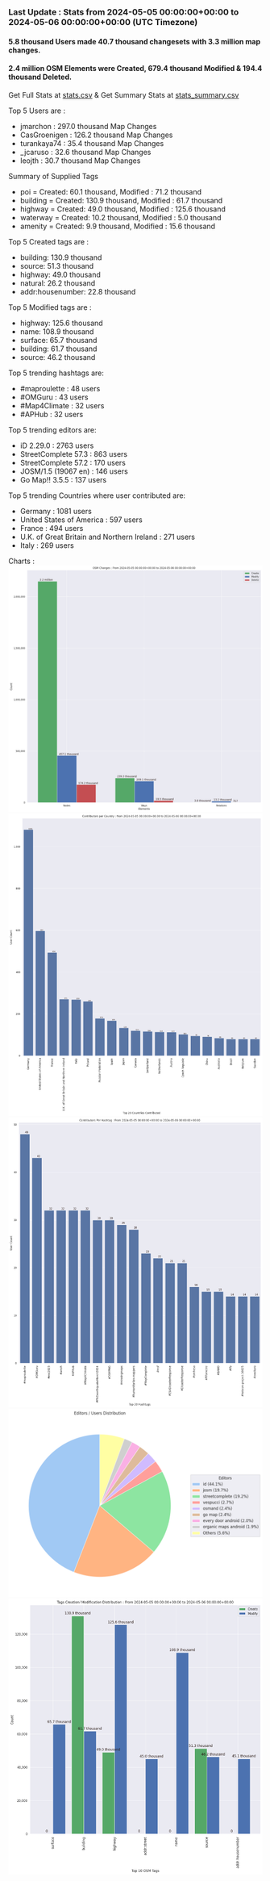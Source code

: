 ### Last Update : Stats from 2024-05-05 00:00:00+00:00 to 2024-05-06 00:00:00+00:00 (UTC Timezone)

#### 5.8 thousand Users made 40.7 thousand changesets with 3.3 million map changes.
#### 2.4 million OSM Elements were Created, 679.4 thousand Modified & 194.4 thousand Deleted.
Get Full Stats at [stats.csv](/stats/Global/Daily/stats.csv)
 & Get Summary Stats at [stats_summary.csv](/stats/Global/Daily/stats_summary.csv)

Top 5 Users are : 
- jmarchon : 297.0 thousand Map Changes
- CasGroenigen : 126.2 thousand Map Changes
- turankaya74 : 35.4 thousand Map Changes
- _jcaruso : 32.6 thousand Map Changes
- leojth : 30.7 thousand Map Changes

Summary of Supplied Tags
- poi = Created: 60.1 thousand, Modified : 71.2 thousand
- building = Created: 130.9 thousand, Modified : 61.7 thousand
- highway = Created: 49.0 thousand, Modified : 125.6 thousand
- waterway = Created: 10.2 thousand, Modified : 5.0 thousand
- amenity = Created: 9.9 thousand, Modified : 15.6 thousand


Top 5 Created tags are :
- building: 130.9 thousand
- source: 51.3 thousand
- highway: 49.0 thousand
- natural: 26.2 thousand
- addr:housenumber: 22.8 thousand


Top 5 Modified tags are :
- highway: 125.6 thousand
- name: 108.9 thousand
- surface: 65.7 thousand
- building: 61.7 thousand
- source: 46.2 thousand


Top 5 trending hashtags are:
- #maproulette : 48 users
- #OMGuru : 43 users
- #Map4Climate : 32 users
- #APHub : 32 users


Top 5 trending editors are:
- iD 2.29.0 : 2763 users
- StreetComplete 57.3 : 863 users
- StreetComplete 57.2 : 170 users
- JOSM/1.5 (19067 en) : 146 users
- Go Map!! 3.5.5 : 137 users


Top 5 trending Countries where user contributed are:
- Germany : 1081 users
- United States of America : 597 users
- France : 494 users
- U.K. of Great Britain and Northern Ireland : 271 users
- Italy : 269 users


 Charts : 
![Alt text](./stats_osm_changes.png) 
![Alt text](./stats_users_per_country.png) 
![Alt text](./stats_users_per_hashtag.png) 
![Alt text](./stats_editors_pie_chart.png) 
![Alt text](./stats_tags.png) 
